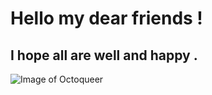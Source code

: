 # Hello my dear friends !
## I hope all are well and happy .

![Image of Octoqueer](https://octodex.github.com/images/Octoqueer.png)
